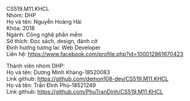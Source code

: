 CS519.M11.KHCL  
Nhóm: DHP  
Họ và tên: Nguyễn Hoàng Hải  
Khóa: 2018  
Ngành: Công nghệ phần mềm  
Sở thích: Đọc sách, design, đánh cờ  
Định hướng tương lai: Web Developer  
Liên hệ: https://www.facebook.com/profile.php?id=100012861670423  

Thành viên nhóm DHP:   
Họ và tên: Dương Minh Khang-18520083  
Link github: https://github.com/demon108-dev/CS519.M11.KHCL  
Họ và tên: Trần Đình Phú-18521249  
Link github: https://github.com/PhuTranDinh/CS519.M11.KHCL
